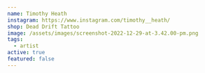 ```yaml
---
name: Timothy Heath
instagram: https://www.instagram.com/timothy__heath/
shop: Dead Drift Tattoo
image: /assets/images/screenshot-2022-12-29-at-3.42.00-pm.png
tags:
  - artist
active: true
featured: false
---
```

